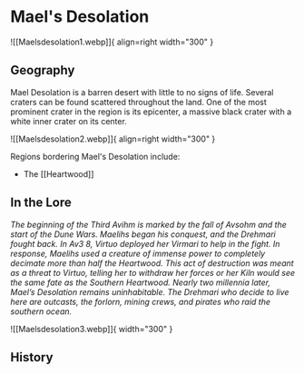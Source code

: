 # Mael's Desolation

![[Maelsdesolation1.webp]]{ align=right width="300" }

## Geography 

Mael Desolation is a barren desert with little to no signs of life. Several craters can be found scattered throughout the land. One of the most prominent crater in the region is its epicenter, a massive black crater with a white inner crater on its center.

![[Maelsdesolation2.webp]]{ align=right width="300" }

Regions bordering Mael's Desolation include:

- The [[Heartwood]]


## In the Lore

*The beginning of the Third Avihm is marked by the fall of Avsohm and the start of the Dune Wars. Maelihs began his conquest, and the Drehmari fought back. In Av3 8, Virtuo deployed her Virmari to help in the fight. In response, Maelihs used a creature of immense power to completely decimate more than half the Heartwood. This act of destruction was meant as a threat to Virtuo, telling her to withdraw her forces or her Kiln would see the same fate as the Southern Heartwood. Nearly two millennia later, Mael’s Desolation remains uninhabitable. The Drehmari who decide to live here are outcasts, the forlorn, mining crews, and pirates who raid the southern ocean.*

![[Maelsdesolation3.webp]]{ width="300" }

## History

